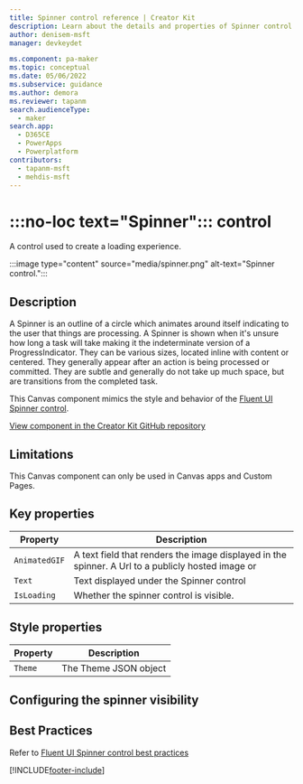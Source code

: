 ```yaml
---
title: Spinner control reference | Creator Kit
description: Learn about the details and properties of Spinner control in the Creator Kit.
author: denisem-msft
manager: devkeydet

ms.component: pa-maker
ms.topic: conceptual
ms.date: 05/06/2022
ms.subservice: guidance
ms.author: demora
ms.reviewer: tapanm
search.audienceType: 
  - maker
search.app: 
  - D365CE
  - PowerApps
  - Powerplatform
contributors:
  - tapanm-msft
  - mehdis-msft
---
```

# :::no-loc text="Spinner"::: control

A control used to create a loading experience.

:::image type="content" source="media/spinner.png" alt-text="Spinner control.":::

## Description

A Spinner is an outline of a circle which animates around itself indicating to the user that things are processing. A Spinner is shown when it's unsure how long a task will take making it the indeterminate version of a ProgressIndicator. They can be various sizes, located inline with content or centered. They generally appear after an action is being processed or committed. They are subtle and generally do not take up much space, but are transitions from the completed task.

This Canvas component mimics the style and behavior of the [Fluent UI Spinner control](https://developer.microsoft.com/fluentui#/controls/web/spinner).

[View component in the Creator Kit GitHub repository](https://github.com/microsoft/powercat-creator-kit/tree/main/CreatorKitCore/SolutionPackage/CanvasApps/cat_powercatcomponentlibrary_0be3a_DocumentUri_msapp_src)

## Limitations
This Canvas component can only be used in Canvas apps and Custom Pages.

## Key properties

| Property | Description |
| -------- | ----------- |
| `AnimatedGIF` | A text field that renders the image displayed in the spinner. A Url to a publicly hosted image or   |
| `Text` | Text displayed under the Spinner control |
| `IsLoading` | Whether the spinner control is visible. |

## Style properties

| Property | Description |
| -------- | ----------- |
| `Theme` | The Theme JSON object |

## Configuring the spinner visibility

## Best Practices
Refer to [Fluent UI Spinner control best practices](https://developer.microsoft.com/en-us/fluentui#/controls/web/spinner)

[!INCLUDE[footer-include](../../includes/footer-banner.md)]
